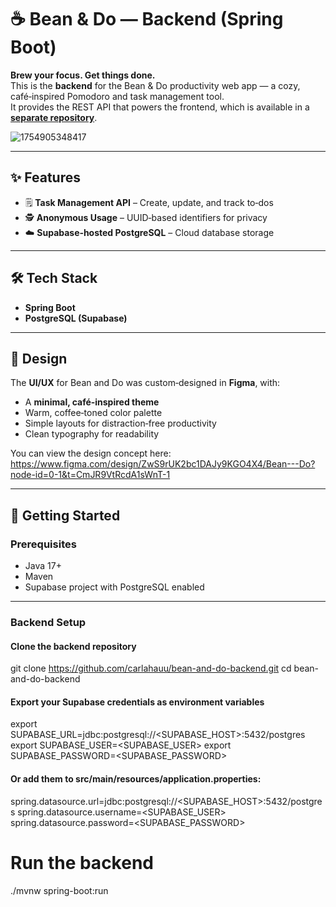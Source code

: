 # ☕ Bean & Do — Backend (Spring Boot)

**Brew your focus. Get things done.**  
This is the **backend** for the Bean & Do productivity web app — a cozy, café‑inspired Pomodoro and task management tool.  
It provides the REST API that powers the frontend, which is available in a [**separate repository**](https://github.com/carlahauu/Bean-And-Do-Frontend).

![1754905348417](https://github.com/user-attachments/assets/df6fa371-4ac6-47f6-99f0-b994db0947df)

---

## ✨ Features
- 🗒 **Task Management API** – Create, update, and track to‑dos
- 🕵️ **Anonymous Usage** – UUID‑based identifiers for privacy
- ☁️ **Supabase‑hosted PostgreSQL** – Cloud database storage

---

## 🛠 Tech Stack
- **Spring Boot** 
- **PostgreSQL (Supabase)**

---

## 🎨 Design
The **UI/UX** for Bean and Do was custom‑designed in **Figma**, with:
- A **minimal, café‑inspired theme**
- Warm, coffee‑toned color palette
- Simple layouts for distraction‑free productivity
- Clean typography for readability

You can view the design concept here: https://www.figma.com/design/ZwS9rUK2bc1DAJy9KGO4X4/Bean---Do?node-id=0-1&t=CmJR9VtRcdA1sWnT-1

---

## 🚀 Getting Started

### Prerequisites
- Java 17+
- Maven
- Supabase project with PostgreSQL enabled

---

### Backend Setup
#### Clone the backend repository
git clone https://github.com/carlahauu/bean-and-do-backend.git 
cd bean-and-do-backend

#### Export your Supabase credentials as environment variables
export SUPABASE_URL=jdbc:postgresql://<SUPABASE_HOST>:5432/postgres
export SUPABASE_USER=<SUPABASE_USER>
export SUPABASE_PASSWORD=<SUPABASE_PASSWORD>

#### Or add them to src/main/resources/application.properties:
spring.datasource.url=jdbc:postgresql://<SUPABASE_HOST>:5432/postgres
spring.datasource.username=<SUPABASE_USER>
spring.datasource.password=<SUPABASE_PASSWORD>

# Run the backend
./mvnw spring-boot:run

